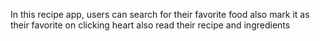In this recipe app, users can search for their favorite food also mark it as their favorite on clicking heart also read their recipe and ingredients
